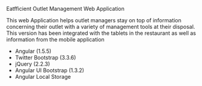 Eatfficient Outlet Management Web Application

This web Application helps outlet managers stay on top of information concerning their outlet with a variety of management tools at their disposal. This version has been integrated with the tablets in the restaurant as well as information from the mobile application

* Angular (1.5.5) 
* Twitter Bootstrap (3.3.6) 
* jQuery (2.2.3)
* Angular UI Bootstrap (1.3.2)
* Angular Local Storage
